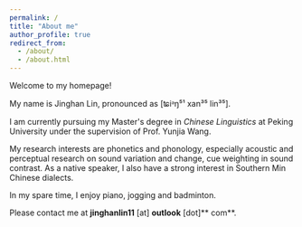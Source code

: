 ```yaml
---
permalink: /
title: "About me"
author_profile: true
redirect_from: 
  - /about/
  - /about.html
---
```




Welcome to my homepage!

My name is Jinghan Lin, pronounced as [ʨiᵊŋ⁵¹ xan³⁵ lin³⁵]. 

I am currently pursuing my Master's degree in _Chinese Linguistics_ at Peking University under the supervision of Prof. Yunjia Wang. 

My research interests are phonetics and phonology, especially acoustic and perceptual research on sound variation and change, cue weighting in sound contrast. As a native speaker, I also have a strong interest in Southern Min Chinese dialects.

In my spare time, I enjoy piano, jogging and badminton.

Please contact me at **jinghanlin11** [at] **outlook** [dot]** com**.
